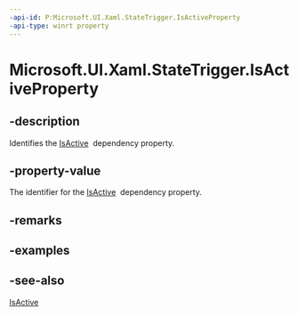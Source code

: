 ```yaml
---
-api-id: P:Microsoft.UI.Xaml.StateTrigger.IsActiveProperty
-api-type: winrt property
---
```


<!-- Property syntax
public Windows.UI.Xaml.DependencyProperty IsActiveProperty { get; }
-->

# Microsoft.UI.Xaml.StateTrigger.IsActiveProperty

## -description
Identifies the [IsActive](statetrigger_isactive.md)  dependency property.

## -property-value
The identifier for the [IsActive](statetrigger_isactive.md)  dependency property.

## -remarks

## -examples

## -see-also
[IsActive](statetrigger_isactive.md)
